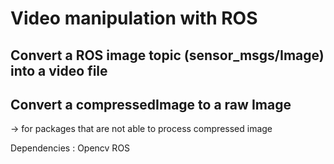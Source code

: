 # Video manipulation with ROS

## Convert a ROS image topic (sensor_msgs/Image) into a video file

## Convert a compressedImage to a raw Image
-> for packages that are not able to process compressed image

Dependencies : 
 Opencv
 ROS
